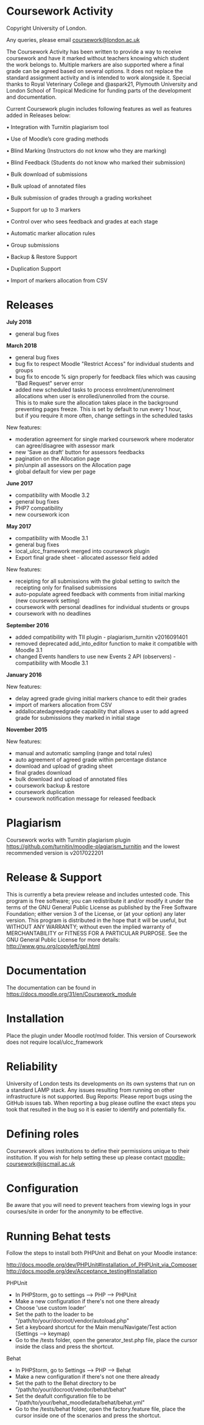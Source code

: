 Coursework Activity
======================================================================
Copyright University of London.

Any queries, please email coursework@london.ac.uk

The Coursework Activity has been written to provide a way to receive coursework and have it marked without teachers knowing which student the work belongs to. Multiple markers are also supported where a final grade can be agreed based on several options. It does not replace the standard assignment activity and is intended to work alongside it.
Special thanks to Royal Veterinary College and @aspark21, Plymouth University and London School of Tropical Medicine for funding parts of the development and documentation. 

Current Coursework plugin includes following features as well as features added in Releases below:

•	Integration with Turnitin plagiarism tool

•	Use of Moodle’s core grading methods

•	Blind Marking (Instructors do not know who they are marking)

•	Blind Feedback (Students do not know who marked their submission)

•	Bulk download of submissions

•	Bulk upload of annotated files

•	Bulk submission of grades through a grading worksheet

•	Support for up to 3 markers

•	Control over who sees feedback and grades at each stage

•	Automatic marker allocation rules

•	Group submissions

•	Backup & Restore Support

•	Duplication Support

•	Import of markers allocation from CSV



Releases 
=================
**July 2018**

* general bug fixes

**March 2018**

* general bug fixes
* bug fix to respect Moodle "Restrict Access" for individual students and groups
* bug fix to encode % sign properly for feedback files which was causing "Bad Request" server error
* added new scheduled tasks to process enrolment/unenrolment allocations when user is enrolled/unenrolled from the course. <br> 
  This is to make sure the allocation takes place in the background preventing pages freeze. This is set by default to run every 1 hour,<br> 
  but if you require it more often, change settings in the scheduled tasks 

New features: 

* moderation agreement for single marked coursework where moderator can agree/disagree with assessor mark
* new 'Save as draft' button for assessors feedbacks
* pagination on the Allocation page
* pin/unpin all assessors on the Allocation page
* global default for view per page


**June 2017**

* compatibility with Moodle 3.2
* general bug fixes
* PHP7 compatibility
* new coursework icon

**May 2017**

* compatibility with Moodle 3.1
* general bug fixes
* local_ulcc_framework merged into coursework plugin 
* Export final grade sheet - allocated assessor field added

New features:  

* receipting for all submissions with the global setting to switch the receipting only for finalised submissions
* auto-populate agreed feedback with comments from initial marking (new coursework setting)
* coursework with personal deadlines for individual students or groups
* coursework with no deadlines


**September 2016**

* added compatibility with TII plugin - plagiarism_turnitin v2016091401
* removed deprecated add_into_editor function to make it compatible with Moodle 3.1
* changed Events handlers to use new Events 2 API (observers) - compatibility with Moodle 3.1


**January 2016**

New features:

* delay agreed grade giving initial markers chance to edit their grades
* import of markers allocation from CSV
* addallocatedagreedgrade capability that allows a user to add agreed grade for submissions they marked in initial stage


**November 2015**

New features:

* manual and automatic sampling (range and total rules)
* auto agreement of agreed grade within percentage distance
* download and upload of grading sheet
* final grades download
* bulk download and upload of annotated files
* coursework backup & restore
* coursework duplication
* coursework notification message for released feedback


Plagiarism
==========
Coursework works with Turnitin plagiarism plugin https://github.com/turnitin/moodle-plagiarism_turnitin and the lowest recommended version is v2017022201


Release & Support
=================

This is currently a beta preview release and includes untested code. 
This program is free software; you can redistribute it and/or modify it under the terms of the GNU General Public License as published by the Free Software Foundation; either version 3 of the License, or (at your option) any later version.
This program is distributed in the hope that it will be useful, but WITHOUT ANY WARRANTY; without even the implied warranty of MERCHANTABILITY or FITNESS FOR A PARTICULAR PURPOSE. See the GNU General Public License for more details: 
http://www.gnu.org/copyleft/gpl.html


Documentation
=============

The documentation can be found in https://docs.moodle.org/31/en/Coursework_module

Installation
============
Place the plugin under Moodle root/mod folder. 
This version of Coursework does not require local/ulcc_framework

Reliability
===========

University of London tests its developments on its own systems that run on a standard LAMP stack. Any issues resulting from running on other infrastructure is not supported. 
Bug Reports:
Please report bugs using the GitHub issues tab. When reporting a bug please outline the exact steps you took that resulted in the bug so it is easier to identify and potentially fix. 

Defining roles
===============

Coursework allows institutions to define their permissions unique to their institution. If you wish for help setting these up please contact moodle-coursework@jiscmail.ac.uk 

Configuration
=============

Be aware that you will need to prevent teachers from viewing logs in your courses/site in order for the anonymity to be effective.

Running Behat tests
=================

Follow the steps to install both PHPUnit and Behat on your Moodle instance:

http://docs.moodle.org/dev/PHPUnit#Installation_of_PHPUnit_via_Composer
http://docs.moodle.org/dev/Acceptance_testing#Installation

PHPUnit

* In PHPStorm, go to settings --> PHP --> PHPUnit
* Make a new configuration if there's not one there already
* Choose 'use custom loader'
* Set the path to the loader to be "/path/to/your/docroot/vendor/autoload.php"
* Set a keyboard shortcut for the Main menu/Navigate/Test action (Settings --> keymap)
* Go to the /tests folder, open the generator_test.php file, place the cursor inside the class and press the shortcut.

Behat

* In PHPStorm, go to Settings --> PHP --> Behat
* Make a new configuration if there's not one there already
* Set the path to the Behat directory to be "/path/to/your/docroot/vendor/behat/behat"
* Set the deafult configuration file to be "/path/to/your/behat_moodledata/behat/behat.yml"
* Go to the /tests/behat folder, open the factory.feature file, place the cursor inside one of the scenarios and press the shortcut.


